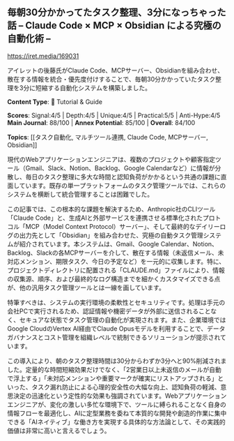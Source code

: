## 毎朝30分かかってたタスク整理、3分になっちゃった話 – Claude Code × MCP × Obsidian による究極の自動化術 –

https://iret.media/169031

アイレットの後藤氏がClaude Code、MCPサーバー、Obsidianを組み合わせ、散在する情報を統合・優先度付けすることで、毎朝30分かかっていたタスク整理を3分に短縮する自動化システムを構築しました。

**Content Type**: 📖 Tutorial & Guide

**Scores**: Signal:4/5 | Depth:4/5 | Unique:4/5 | Practical:5/5 | Anti-Hype:4/5
**Main Journal**: 88/100 | **Annex Potential**: 85/100 | **Overall**: 84/100

**Topics**: [[タスク自動化, マルチツール連携, Claude Code, MCPサーバー, Obsidian]]

現代のWebアプリケーションエンジニアは、複数のプロジェクトや顧客指定ツール（Gmail、Slack、Notion、Backlog、Google Calendarなど）に情報が分散し、毎日のタスク整理に多大な時間と認知負荷がかかるという共通の課題に直面しています。既存の単一プラットフォームのタスク管理ツールでは、これらのシステムを横断して統合管理することは困難でした。

この記事では、この根本的な課題を解決するため、Anthropic社のCLIツール「Claude Code」と、生成AIと外部サービスを連携させる標準化されたプロトコル「MCP（Model Context Protocol）サーバー」、そして最終的なデイリーログの出力先として「Obsidian」を組み合わせた、究極の自動タスク管理システムが紹介されています。本システムは、Gmail、Google Calendar、Notion、Backlog、Slackの各MCPサーバーを介して、散在する情報（未返信メール、未対応メンション、期限タスク、今日の予定など）を一元的に収集します。特に、プロジェクトディレクトリに配置される「CLAUDE.md」ファイルにより、情報の収集源、順序、および最終的なログ構造までを細かくカスタマイズできる点が、他の汎用タスク管理ツールとは一線を画しています。

特筆すべきは、システムの実行環境の柔軟性とセキュリティです。処理は手元の会社PCで実行されるため、認証情報や機密データが外部に送信されることなく、セキュアな状態でタスク管理の自動化が実現されます。また、企業環境ではGoogle CloudのVertex AI経由でClaude Opusモデルを利用することで、データガバナンスとコスト管理を組織レベルで統制できるソリューションが提示されています。

この導入により、朝のタスク整理時間は30分からわずか3分へと90%削減されました。定量的な時間短縮効果だけでなく、「2営業日以上未返信のメールが自動で浮上する」「未対応メンションや重要マークが確実にリストアップされる」といった、タスク漏れ防止による心理的安全性の大幅な向上、認知負荷の軽減、意思決定の迅速化という定性的な効果も強調されています。Webアプリケーションエンジニアが、変化の激しい多忙な環境下で、ツールに縛られることなく自身の情報フローを最適化し、AIに定型業務を委ねて本質的な開発や創造的作業に集中できる「AIネイティブ」な働き方を実現する具体的な方法論として、その実践的価値は非常に高いと言えるでしょう。